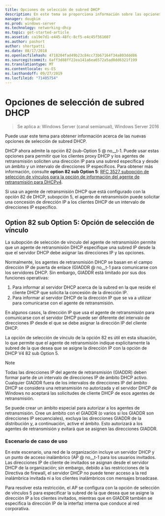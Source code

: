```yaml
---
title: Opciones de selección de subred DHCP
description: En este tema se proporciona información sobre las opciones de selección de subred DHCP para el protocolo de configuración dinámica de host (DHCP) en Windows Server 2016.
manager: dougkim
ms.prod: windows-server
ms.technology: networking-dhcp
ms.topic: get-started-article
ms.assetid: ca19e7d1-e445-48fc-8cf5-e4c45f561607
ms.author: pashort
author: shortpatti
ms.date: 08/17/2018
ms.openlocfilehash: 4718204fad49b23c84cc73b67164f34a803ddd86
ms.sourcegitcommit: 6aff3d88ff22ea141a6ea6572a5ad8dd6321f199
ms.translationtype: MT
ms.contentlocale: es-ES
ms.lasthandoff: 09/27/2019
ms.locfileid: "71405754"
---
```

# <a name="dhcp-subnet-selection-options"></a>Opciones de selección de subred DHCP

>Se aplica a: Windows Server (canal semianual), Windows Server 2016

Puede usar este tema para obtener información acerca de las nuevas opciones de selección de subred DHCP.

DHCP ahora admite la opción 82 \(sub-Option 5 @ no__t-1. Puede usar estas opciones para permitir que los clientes proxy DHCP y los agentes de retransmisión soliciten una dirección IP para una subred específica y desde un ámbito y un intervalo de direcciones IP específicos.  Para obtener más información, consulte **option 82 sub Option 5**: [RFC 3527 subopción de selección de vínculos para la opción de información del agente de retransmisión para DHCPv4](https://tools.ietf.org/html/rfc3527).

Si usa un agente de retransmisión DHCP que está configurado con la opción 82 de DHCP, subopción 5, el agente de retransmisión puede solicitar una concesión de dirección IP a los clientes DHCP de un intervalo de direcciones IP específico.


## <a name="option-82-sub-option-5-link-selection-sub-option"></a>Option 82 sub Option 5: Opción de selección de vínculo

La subopción de selección de vínculo del agente de retransmisión permite que un agente de retransmisión DHCP especifique una subred IP desde la que el servidor DHCP debe asignar las direcciones IP y las opciones.

Normalmente, los agentes de retransmisión DHCP se basan en el campo dirección IP de puerta de enlace \(GIADDR @ no__t-1 para comunicarse con los servidores DHCP. Sin embargo, GIADDR está limitado por sus dos funciones operativas:

1. Para informar al servidor DHCP acerca de la subred en la que reside el cliente DHCP que solicita la concesión de la dirección IP.
2. Para informar al servidor DHCP de la dirección IP que se va a utilizar para comunicarse con el agente de retransmisión.

En algunos casos, la dirección IP que usa el agente de retransmisión para comunicarse con el servidor DHCP puede ser diferente del intervalo de direcciones IP desde el que se debe asignar la dirección IP del cliente DHCP. 

La opción de selección de vínculo de la opción 82 es útil en esta situación, lo que permite que el agente de retransmisión indique explícitamente la subred de la que desea que se asigne la dirección IP con la opción de DHCP V4 82 sub Option 5.

> [!NOTE]
>
> Todas las direcciones IP del agente de retransmisión (GIADDR) deben formar parte de un intervalo de direcciones IP de ámbito DHCP activo. Cualquier GIADDR fuera de los intervalos de direcciones IP del ámbito DHCP se considera una retransmisión no autorizada y el servidor DHCP de Windows no aceptará las solicitudes de cliente DHCP de esos agentes de retransmisión.
>
> Se puede crear un ámbito especial para autorizar a los agentes de retransmisión. Cree un ámbito con el GIADDR (o varios si los GIADDR son direcciones IP secuenciales), excluya las direcciones GIADDR de la distribución y, a continuación, active el ámbito. Esto autorizará a los agentes de retransmisión y evitará que se asignen las direcciones GIADDR.


### <a name="use-case-scenario"></a>Escenario de caso de uso

En este escenario, una red de la organización incluye un servidor DHCP y un punto de acceso inalámbrico \(AP @ no__t-1 para los usuarios invitados. Las direcciones IP de cliente de invitados se asignan desde el servidor DHCP de la organización; sin embargo, debido a las restricciones de la Directiva de firewall, el servidor DHCP no puede tener acceso a la red inalámbrica invitada ni a los clientes inalámbricos con mensajes broadcase.

Para resolver esta restricción, el AP se configura con la opción de selección de vínculos 5 para especificar la subred de la que desea que se asigne la dirección IP a los clientes invitados, mientras que en GIADDR también se especifica la dirección IP de la interfaz interna que conduce al red corporativa.
